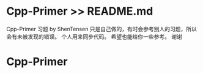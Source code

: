 # Cpp-Primer >> README.md
Cpp-Primer 习题
by ShenTensen
只是自己做的，有时会参考别人的习题，所以会有未被发现的错误。
个人用来同步代码。
希望也能给你一些参考。
谢谢
# Cpp-Primer
